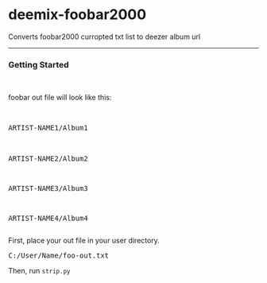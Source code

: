 # deemix-foobar2000
Converts foobar2000 curropted txt list to deezer album url
<hr>
<h3>Getting Started</h3><br>
<p>foobar out file will look like this:</p><br>
<pre>
ARTIST-NAME1/Album1<br>

ARTIST-NAME2/Album2<br>

ARTIST-NAME3/Album3<br>

ARTIST-NAME4/Album4
</pre>
<p>First, place your out file in your user directory.</p>
<pre>C:/User/Name/foo-out.txt</pre>
<p>Then, run <code>strip.py</code><p>
